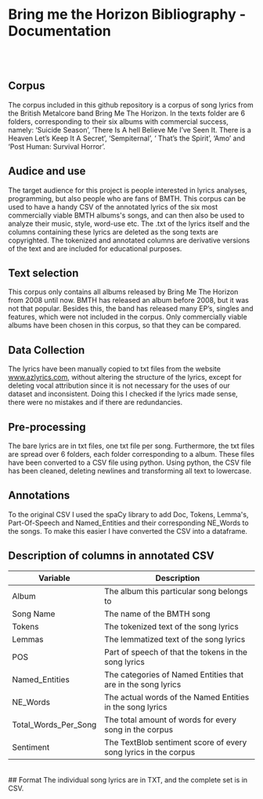 # Bring me the Horizon Bibliography - Documentation


<br>
<br>

## Corpus
The corpus included in this github repository is a corpus of song lyrics from the British Metalcore band Bring Me The Horizon. In the texts folder are 6 folders, corresponding to their six albums with commercial success, namely: ‘Suicide Season’, ‘There Is A hell Believe Me I’ve Seen It. There is a Heaven Let’s Keep It A Secret’, ‘Sempiternal’, ‘ That’s the Spirit’, ‘Amo’ and ‘Post Human: Survival Horror’. 
<br>
## Audice and use
The target audience for this project is people interested in lyrics analyses, programming, but also people who are fans of BMTH. This corpus can be used to have a handy CSV of the annotated lyrics of the six most commercially viable BMTH albums's songs, and can then also be used to analyze their music, style, word-use etc. The .txt of the lyrics itself and the columns containing these lyrics are deleted as the song texts are copyrighted. The tokenized and annotated columns are derivative versions of the text and are included for educational purposes.
## Text selection
This corpus only contains all albums released by Bring Me The Horizon from 2008 until now. BMTH has released an album before 2008, but it was not that popular. Besides this, the band has released many EP’s, singles and features, which were not included in the corpus. Only commercially viable albums have been chosen in this corpus, so that they can be compared.
<br>
## Data Collection
The lyrics have been manually copied to txt files from the website www.azlyrics.com, without altering the structure of the lyrics, except for deleting vocal attribution since it is not necessary for the uses of our dataset and inconsistent. Doing this I checked if the lyrics made sense, there were no mistakes and if there are redundancies. 
<br>
## Pre-processing
The bare lyrics are in txt files, one txt file per song. Furthermore, the txt files are spread over 6 folders, each folder corresponding to a album. These files have been converted to a CSV file using python. Using python, the CSV file has been cleaned, deleting newlines and transforming all text to lowercase.
<br>
## Annotations
To the original CSV I used the spaCy library to add Doc, Tokens, Lemma's, Part-Of-Speech and Named_Entities and their corresponding NE_Words to the songs. To make this easier I have converted the CSV into a dataframe. 
<br>
## Description of columns in annotated CSV 
| Variable | Description |
| --- | ----------- |
| Album | The album this particular song belongs to |
| Song Name | The name of the BMTH song |
| Tokens | The tokenized text of the song lyrics |
| Lemmas | The lemmatized text of the song lyrics |
| POS | Part of speech of that the tokens in the song lyrics |
| Named_Entities | The categories of Named Entities that are in the song lyrics |
| NE_Words | The actual words of the Named Entities in the song lyrics |
| Total_Words_Per_Song | The total amount of words for every song in the corpus |
| Sentiment | The TextBlob sentiment score of every song lyrics in the corpus |
<br>
## Format
The individual song lyrics are in TXT, and the complete set is in CSV.
